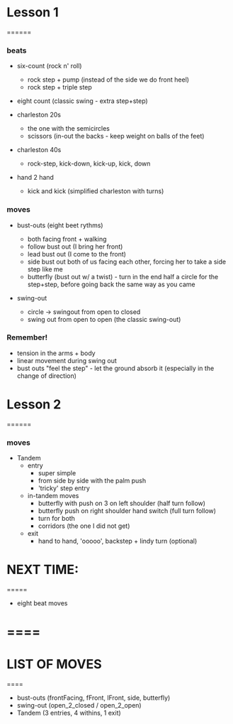 # Lesson 1
======

### beats
* six-count (rock n' roll)
	- rock step + pump (instead of the side we do front heel)
	- rock step + triple step
* eight count (classic swing - extra step+step)

* charleston 20s
	- the one with the semicircles
	- scissors (in-out the backs - keep weight on balls of the feet)
* charleston 40s
	- rock-step, kick-down, kick-up, kick, down
* hand 2 hand
	- kick and kick (simplified charleston with turns)

### moves
* bust-outs (eight beet rythms)
	- both facing front + walking
	- follow bust out (I bring her front)
	- lead bust out (I come to the front)
	- side bust out both of us facing each other, forcing her to take a side step like me
	- butterfly (bust out w/ a twist) - turn in the end half a circle for the step+step, before going back the same way as you came

* swing-out
	- circle -> swingout from open to closed
	- swing out from open to open (the classic swing-out)

### Remember!
* tension in the arms + body
* linear movement during swing out
* bust outs "feel the step" - let the ground absorb it (especially in the change of direction)



# Lesson 2
======
### moves
* Tandem
  * entry
    * super simple
    * from side by side with the palm push
    * 'tricky' step entry
  * in-tandem moves
    * butterfly with push on 3 on left shoulder (half turn follow)
    * butterfly push on right shoulder hand switch (full turn follow)
    * turn for both
    * corridors (the one I did not get)
  * exit
    * hand to hand, 'ooooo', backstep + lindy turn (optional)
    
# NEXT TIME:
=====
* eight beat moves


====
====

# LIST OF MOVES
====
* bust-outs (frontFacing, fFront, lFront, side, butterfly)
* swing-out (open_2_closed / open_2_open)
* Tandem (3 entries, 4 withins, 1 exit)
